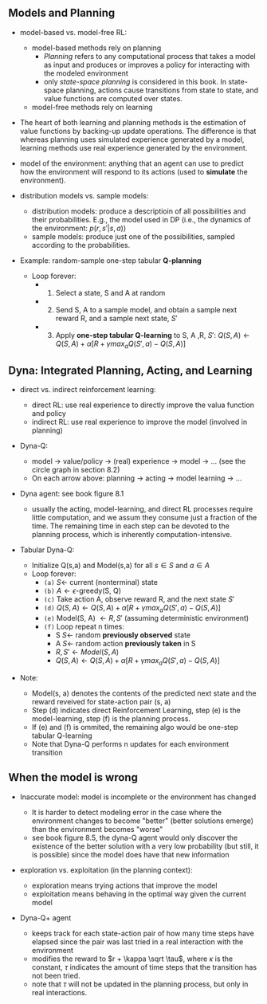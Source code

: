 ## Models and Planning

- model-based vs. model-free RL:
	- model-based methods rely on planning
		- *Planning* refers to any computational process that takes a model as input and produces or improves a policy for interacting with the modeled environment
		- only *state-space planning* is considered in this book. In state-space planning, actions cause transitions from state to state, and value functions are computed over states.
	- model-free methods rely on learning

- The heart of both learning and planning methods is the estimation of value functions by backing-up update operations. The difference is that whereas planning uses simulated experience generated by a model, learning methods use real experience generated by the environment.


- model of the environment: anything that an agent can use to predict how the environment will respond to its actions (used to **simulate** the environment).


- distribution models vs. sample models:
	- distribution models: produce a descriptioin of all possibilities and their probabilities. E.g., the model used in DP (i.e., the dynamics of the environment: $p(r, s\prime | s, a)$)
	- sample models: produce just one of the possibilities, sampled according to the probabilities.

- Example: random-sample one-step tabular **Q-planning**
	- Loop forever:
		- 1. Select a state, S and A at random
		- 2. Send S, A to a sample model, and obtain a sample next reward R, and a sample next state, $S\prime$
		- 3. Apply **one-step tabular Q-learning** to S, A ,R, $S\prime$: 
			$Q(S, A) \leftarrow Q(S, A) + \alpha [R + \gamma max_a Q(S\prime, a) - Q(S, A)]$
			
## Dyna: Integrated Planning, Acting, and Learning


- direct vs. indirect reinforcement learning:
	- direct RL: use real experience to directly improve the valua function and policy
	- indirect RL: use real experience to improve the model (involved in planning)

- Dyna-Q: 
	- model $\rightarrow$ value/policy $\rightarrow$ (real) experience $\rightarrow$ model $\rightarrow$ ... (see the circle graph in section 8.2)
	- On each arrow above: planning $\rightarrow$ acting $\rightarrow$ model learning  $\rightarrow$ ...
	
- Dyna agent: see book figure 8.1
	- usually the acting, model-learning, and direct RL processes require little computation, and we assum they consume just a fraction of the time. The remaining time in each step can be devoted to the planning process, which is inherently computation-intensive.

- Tabular Dyna-Q:

	- Initialize Q(s,a) and Model(s,a) for all $s \in S$ and $a \in A$ 
	- Loop forever:
		- `(a)` $S \leftarrow$ current (nonterminal) state
		- `(b)` $A \leftarrow \epsilon$-greedy(S, Q)
		- `(c)` Take action A, observe reward R, and the next state $S\prime$
		- `(d)` $Q(S, A) \leftarrow Q(S, A) + \alpha [R + \gamma max_a Q(S\prime, a) - Q(S, A)]$
		- `(e)` Model(S, A) $\leftarrow R, S\prime$ (assuming deterministic environment)
		- `(f)` Loop repeat n times:
			- S $S \leftarrow$ random **previously observed** state
			- A $S \leftarrow$ random action **previously taken** in S
			- $R, S\prime \leftarrow Model(S, A)$
			- $Q(S, A) \leftarrow Q(S, A) + \alpha [R + \gamma max_a Q(S\prime, a) - Q(S, A)]$

- Note:
	- Model(s, a) denotes the contents of the predicted next state and the reward reveived for state-action pair (s, a)
	- Step (d) indicates direct Reinforcement Learning, step (e) is the model-learning, step (f) is the planning process.
	- If (e) and (f) is ommited, the remaining algo would be one-step tabular Q-learning
	- Note that Dyna-Q performs n updates for each environment transition
	
	
## When the model is wrong

- Inaccurate model: model is incomplete or the environment has changed
	- It is harder to detect modeling error in the case where the environment changes to become "better" (better solutions emerge) than the environment becomes "worse"
	- see book figure 8.5, the dyna-Q agent would only discover the existence of the better solution with a very low probability (but still, it is possible) since the model does have that new information

- exploration vs. exploitation (in the planning context):
	- exploration means trying actions that improve the model
	- exploitation means behaving in the optimal way given the current model

- Dyna-Q+ agent
	- keeps track for each state-action pair of how many time steps have elapsed since the pair was last tried in a real interaction with the environment
	- modifies the reward to $r + \kappa \sqrt \tau$, where $\kappa$ is the constant, $\tau$ indicates the amount of time steps that the transition has not been tried. 
	- note that $\tau$ will not be updated in the planning process, but only in real interactions.
